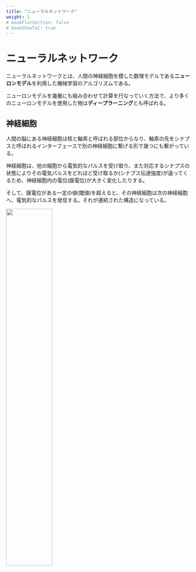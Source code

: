 ```yaml
---
title: "ニューラルネットワーク"
weight: 1
# bookFlatSection: false
# bookShowToC: true
---
```


# ニューラルネットワーク

ニューラルネットワークとは、人間の神経細胞を模した数理モデルである**ニューロンモデル**を利用した機械学習のアルゴリズムである。

ニューロンモデルを幾層にも組み合わせて計算を行なっていく方法で、より多くのニューロンモデルを使用した物は**ディープラーニング**とも呼ばれる。

## 神経細胞

人間の脳にある神経細胞は核と軸索と呼ばれる部位からなり、軸索の先をシナプスと呼ばれるインターフェースで別の神経細胞に繋げる形で幾つにも繋がっている。

神経細胞は、他の細胞から電気的なパルスを受け取り、また対応するシナプスの状態によりその電気パルスをどれほど受け取るか(シナプス伝達強度)が違ってくるため、神経細胞内の電位(膜電位)が大きく変化したりする。

そして、膜電位がある一定の値(閾値)を超えると、その神経細胞は次の神経細胞へ、電気的なパルスを発信する。それが連続された構造になっている。

<img src="/img/datascience/Figure_41.png" width=50%>

